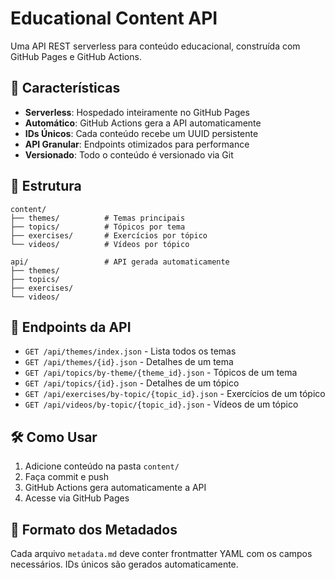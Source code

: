 # Educational Content API

Uma API REST serverless para conteúdo educacional, construída com GitHub Pages e GitHub Actions.

## 🚀 Características

- **Serverless**: Hospedado inteiramente no GitHub Pages
- **Automático**: GitHub Actions gera a API automaticamente
- **IDs Únicos**: Cada conteúdo recebe um UUID persistente
- **API Granular**: Endpoints otimizados para performance
- **Versionado**: Todo o conteúdo é versionado via Git

## 📁 Estrutura

```
content/
├── themes/          # Temas principais
├── topics/          # Tópicos por tema
├── exercises/       # Exercícios por tópico
└── videos/          # Vídeos por tópico

api/                 # API gerada automaticamente
├── themes/
├── topics/
├── exercises/
└── videos/
```

## 🔗 Endpoints da API

- `GET /api/themes/index.json` - Lista todos os temas
- `GET /api/themes/{id}.json` - Detalhes de um tema
- `GET /api/topics/by-theme/{theme_id}.json` - Tópicos de um tema
- `GET /api/topics/{id}.json` - Detalhes de um tópico
- `GET /api/exercises/by-topic/{topic_id}.json` - Exercícios de um tópico
- `GET /api/videos/by-topic/{topic_id}.json` - Vídeos de um tópico

## 🛠️ Como Usar

1. Adicione conteúdo na pasta `content/`
2. Faça commit e push
3. GitHub Actions gera automaticamente a API
4. Acesse via GitHub Pages

## 📝 Formato dos Metadados

Cada arquivo `metadata.md` deve conter frontmatter YAML com os campos necessários. IDs únicos são gerados automaticamente.
